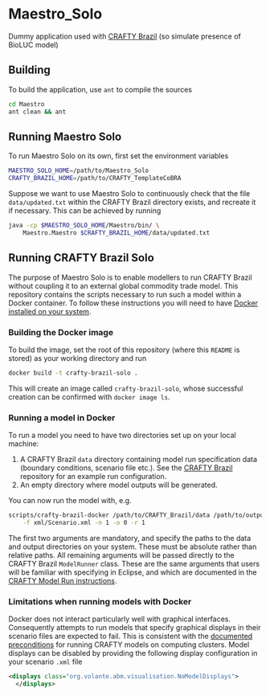 # Maestro_Solo
Dummy application used with [CRAFTY Brazil][crafty-brazil] (so simulate presence of BioLUC model)

## Building

To build the application, use `ant` to compile the sources

```bash
cd Maestro
ant clean && ant
```

## Running Maestro Solo

To run Maestro Solo on its own, first set the environment variables

```bash
MAESTRO_SOLO_HOME=/path/to/Maestro_Solo
CRAFTY_BRAZIL_HOME=/path/to/CRAFTY_TemplateCoBRA
```

Suppose we want to use Maestro Solo to continuously check that the file `data/updated.txt` within the CRAFTY Brazil directory exists, and recreate it if necessary. This can be achieved by running

```bash
java -cp $MAESTRO_SOLO_HOME/Maestro/bin/ \
    Maestro.Maestro $CRAFTY_BRAZIL_HOME/data/updated.txt
```

## Running CRAFTY Brazil Solo

The purpose of Maestro Solo is to enable modellers to run CRAFTY Brazil without coupling it to an external global commodity trade model. This repository contains the scripts necessary to run such a model within a Docker container. To follow these instructions you will need to have [Docker installed on your system](https://docs.docker.com/get-docker/).

### Building the Docker image

To build the image, set the root of this repository (where this `README` is stored) as your working directory and run

```bash
docker build -t crafty-brazil-solo .
```

This will create an image called `crafty-brazil-solo`, whose successful creation can be confirmed with `docker image ls`.

### Running a model in Docker

To run a model you need to have two directories set up on your local machine:

1. A CRAFTY Brazil `data` directory containing model run specification data (boundary conditions, scenario file etc.). See the [CRAFTY Brazil][crafty-brazil] repository for an example run configuration.
2. An empty directory where model outputs will be generated.

You can now run the model with, e.g.

```bash
scripts/crafty-brazil-docker /path/to/CRAFTY_Brazil/data /path/to/output \
    -f xml/Scenario.xml -n 1 -o 0 -r 1
```

The first two arguments are mandatory, and specify the paths to the data and output directories on your system. These must be absolute rather than relative paths. All remaining arguments will be passed directly to the CRAFTY Brazil `ModelRunner` class. These are the same arguments that users will be familiar with specifying in Eclipse, and which are documented in the [CRAFTY Model Run instructions][model-run-instructions].

### Limitations when running models with Docker

Docker does not interact particularly well with graphical interfaces. Consequently attempts to run models that specify graphical displays in their scenario files are expected to fail. This is consistent with the [documented preconditions][model-run-instructions] for running CRAFTY models on computing clusters. Model displays can be disabled by providing the following display configuration in your scenario `.xml` file

```xml
<displays class="org.volante.abm.visualisation.NoModelDisplays">
  </displays>
```

[crafty-brazil]: https://github.com/jamesdamillington/CRAFTY_Brazil
[model-run-instructions]: https://www.wiki.ed.ac.uk/display/CRAFTY/Model+Run+Instructions.

